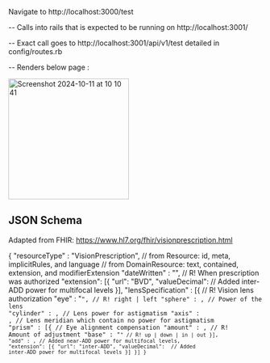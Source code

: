 Navigate to http://localhost:3000/test

-- Calls into rails that is expected to be running on http://localhost:3001/

-- Exact call goes to http://localhost:3001/api/v1/test detailed in config/routes.rb

-- Renders below page : 

<img width="239" alt="Screenshot 2024-10-11 at 10 10 41" src="https://github.com/user-attachments/assets/912e91d3-f047-4dca-9547-5af10aecc911">

## JSON Schema

Adapted from FHIR: https://www.hl7.org/fhir/visionprescription.html

{
  "resourceType" : "VisionPrescription",
  // from Resource: id, meta, implicitRules, and language
  // from DomainResource: text, contained, extension, and modifierExtension
  "dateWritten" : "<dateTime>", // R!  When prescription was authorized
  "extension": [{
        "url": "BVD",
        "valueDecimal": <decimal> // Added inter-ADD power for multifocal levels
    }],
  "lensSpecification" : [{ // R!  Vision lens authorization
    "eye" : "<code>", // R!  right | left
    "sphere" : <decimal>, // Power of the lens
    "cylinder" : <decimal>, // Lens power for astigmatism
    "axis" : <integer>, // Lens meridian which contain no power for astigmatism
    "prism" : [{ // Eye alignment compensation
      "amount" : <decimal>, // R!  Amount of adjustment
      "base" : "<code>" // R!  up | down | in | out
    }],
    "add" : <decimal>, // Added near-ADD power for multifocal levels,
    "extension": [{
        "url": "inter-ADD",
        "valueDecimal": <decimal> // Added inter-ADD power for multifocal levels
    }]
  }]
}